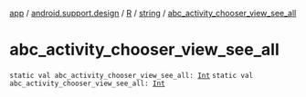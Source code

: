 [app](../../../index.md) / [android.support.design](../../index.md) / [R](../index.md) / [string](index.md) / [abc_activity_chooser_view_see_all](.)

# abc_activity_chooser_view_see_all

`static val abc_activity_chooser_view_see_all: `[`Int`](https://kotlinlang.org/api/latest/jvm/stdlib/kotlin/-int/index.html)
`static val abc_activity_chooser_view_see_all: `[`Int`](https://kotlinlang.org/api/latest/jvm/stdlib/kotlin/-int/index.html)